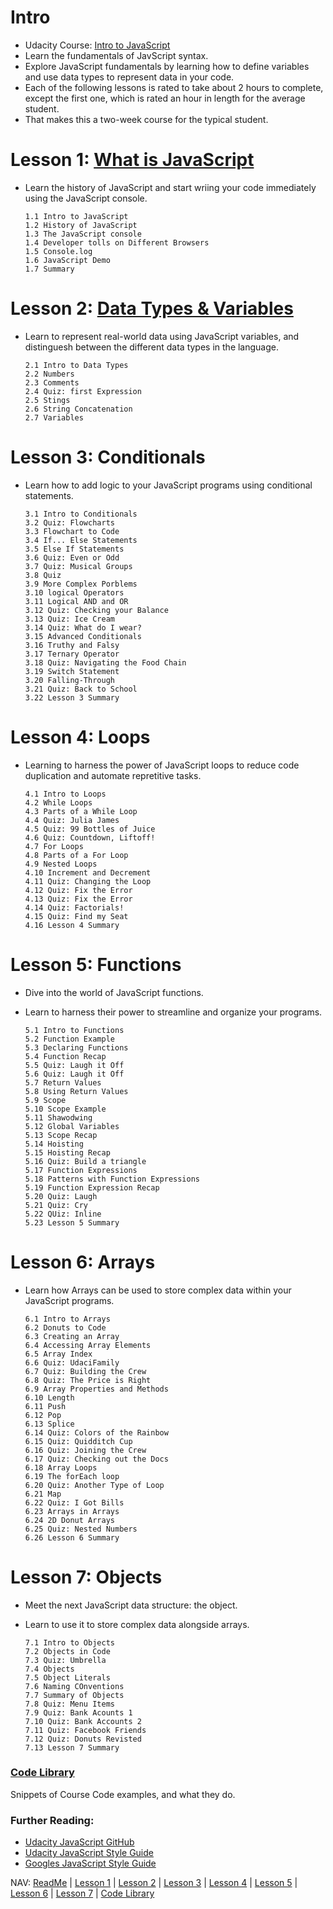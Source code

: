 # Intro
* Udacity Course: [Intro to JavaScript](https://www.udacity.com/course/intro-to-javascript--ud803)
* Learn the fundamentals of JavScript syntax. 
* Explore JavaScript fundamentals by learning how to define variables and use data types to represent data in your code. 
* Each of the following lessons is rated to take about 2 hours to complete, except the first one, which is rated an hour in length for the average student.
* That makes this a two-week course for the typical student. 

# Lesson 1: [What is JavaScript](https://github.com/EO4wellness/leary-leerie/blob/master/JavaScript/Lesson1.md)
* Learn the history of JavaScript and start wriing your code immediately using the JavaScript console. 

      1.1 Intro to JavaScript
      1.2 History of JavaScript 
      1.3 The JavaScript console
      1.4 Developer tolls on Different Browsers
      1.5 Console.log 
      1.6 JavaScript Demo
      1.7 Summary 
      

# Lesson 2: [Data Types & Variables](https://github.com/EO4wellness/leary-leerie/blob/master/JavaScript/Lesson2.md) 
* Learn to represent real-world data using JavaScript variables, and distinguesh between the different data types in the language. 

      2.1 Intro to Data Types 
      2.2 Numbers 
      2.3 Comments 
      2.4 Quiz: first Expression 
      2.5 Stings 
      2.6 String Concatenation 
      2.7 Variables 
      

# Lesson 3: Conditionals 
* Learn how to add logic to your JavaScript programs using conditional statements. 

      3.1 Intro to Conditionals 
      3.2 Quiz: Flowcharts 
      3.3 Flowchart to Code 
      3.4 If... Else Statements 
      3.5 Else If Statements 
      3.6 Quiz: Even or Odd 
      3.7 Quiz: Musical Groups 
      3.8 Quiz
      3.9 More Complex Porblems
      3.10 logical Operators
      3.11 Logical AND and OR
      3.12 Quiz: Checking your Balance 
      3.13 Quiz: Ice Cream 
      3.14 Quiz: What do I wear?
      3.15 Advanced Conditionals 
      3.16 Truthy and Falsy 
      3.17 Ternary Operator 
      3.18 Quiz: Navigating the Food Chain 
      3.19 Switch Statement 
      3.20 Falling-Through 
      3.21 Quiz: Back to School 
      3.22 Lesson 3 Summary 

# Lesson 4: Loops
* Learning to harness the power of JavaScript loops to reduce code duplication and automate repretitive tasks. 

      4.1 Intro to Loops 
      4.2 While Loops 
      4.3 Parts of a While Loop
      4.4 Quiz: Julia James 
      4.5 Quiz: 99 Bottles of Juice 
      4.6 Quiz: Countdown, Liftoff! 
      4.7 For Loops 
      4.8 Parts of a For Loop 
      4.9 Nested Loops 
      4.10 Increment and Decrement  
      4.11 Quiz: Changing the Loop 
      4.12 Quiz: Fix the Error 
      4.13 Quiz: Fix the Error 
      4.14 Quiz: Factorials! 
      4.15 Quiz: Find my Seat 
      4.16 Lesson 4 Summary 

# Lesson 5: Functions 
* Dive into the world of JavaScript functions. 
* Learn to harness their power to streamline and organize your programs. 

      5.1 Intro to Functions 
      5.2 Function Example 
      5.3 Declaring Functions 
      5.4 Function Recap 
      5.5 Quiz: Laugh it Off
      5.6 Quiz: Laugh it Off
      5.7 Return Values 
      5.8 Using Return Values 
      5.9 Scope 
      5.10 Scope Example 
      5.11 Shawodwing 
      5.12 Global Variables 
      5.13 Scope Recap 
      5.14 Hoisting 
      5.15 Hoisting Recap 
      5.16 Quiz: Build a triangle 
      5.17 Function Expressions 
      5.18 Patterns with Function Expressions
      5.19 Function Expression Recap 
      5.20 Quiz: Laugh 
      5.21 Quiz: Cry 
      5.22 QUiz: Inline 
      5.23 Lesson 5 Summary 

# Lesson 6: Arrays
* Learn how Arrays can be used to store complex data within your JavaScript programs. 

      6.1 Intro to Arrays 
      6.2 Donuts to Code 
      6.3 Creating an Array 
      6.4 Accessing Array Elements 
      6.5 Array Index 
      6.6 Quiz: UdaciFamily 
      6.7 Quiz: Building the Crew 
      6.8 Quiz: The Price is Right 
      6.9 Array Properties and Methods 
      6.10 Length 
      6.11 Push 
      6.12 Pop 
      6.13 Splice 
      6.14 Quiz: Colors of the Rainbow 
      6.15 Quiz: Quidditch Cup 
      6.16 Quiz: Joining the Crew 
      6.17 Quiz: Checking out the Docs 
      6.18 Array Loops 
      6.19 The forEach loop 
      6.20 Quiz: Another Type of Loop 
      6.21 Map 
      6.22 Quiz: I Got Bills 
      6.23 Arrays in Arrays 
      6.24 2D Donut Arrays 
      6.25 Quiz: Nested Numbers 
      6.26 Lesson 6 Summary 
      

# Lesson 7: Objects 
* Meet the next JavaScript data structure: the object. 
* Learn to use it to store complex data alongside arrays. 

      7.1 Intro to Objects 
      7.2 Objects in Code 
      7.3 Quiz: Umbrella 
      7.4 Objects 
      7.5 Object Literals 
      7.6 Naming COnventions 
      7.7 Summary of Objects 
      7.8 Quiz: Menu Items 
      7.9 Quiz: Bank Acounts 1
      7.10 Quiz: Bank Accounts 2 
      7.11 Quiz: Facebook Friends
      7.12 Quiz: Donuts Revisted 
      7.13 Lesson 7 Summary 
      
      
### [Code Library](https://github.com/EO4wellness/leary-leerie/blob/master/JavaScript/code%20samples/Readme.md)
Snippets of Course Code examples, and what they do. 

### Further Reading:
* [Udacity JavaScript GitHub](https://github.com/udacity/Javascript)
* [Udacity JavaScript Style Guide](http://udacity.github.io/frontend-nanodegree-styleguide/javascript.html)
* [Googles JavaScript Style Guide](https://google.github.io/styleguide/jsguide.html)


NAV: [ReadMe](https://github.com/EO4wellness/leary-leerie/tree/master/JavaScript) | [Lesson 1](https://github.com/EO4wellness/leary-leerie/blob/master/JavaScript/Lesson1.md) | [Lesson 2](https://github.com/EO4wellness/leary-leerie/blob/master/JavaScript/Lesson2.md) | [Lesson 3](https://github.com/EO4wellness/leary-leerie/blob/master/JavaScript/Lesson3.md) | [Lesson 4](https://github.com/EO4wellness/leary-leerie/blob/master/JavaScript/Lesson4.md) | [Lesson 5](https://github.com/EO4wellness/leary-leerie/blob/master/JavaScript/Lesson5.md) | [Lesson 6](https://github.com/EO4wellness/leary-leerie/blob/master/JavaScript/Lesson6.md) | [Lesson 7](https://github.com/EO4wellness/leary-leerie/blob/master/JavaScript/Lesson7.md) | [Code Library](https://github.com/EO4wellness/leary-leerie/blob/master/JavaScript/code%20samples/Readme.md)
